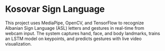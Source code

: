 # Kosovar Sign Language
This project uses MediaPipe, OpenCV, and TensorFlow to recognize Albanian Sign Language (ASL) letters and gestures in real-time from webcam input. The system captures hand, face, and body landmarks, trains an LSTM model on keypoints, and predicts gestures with live video visualization.
